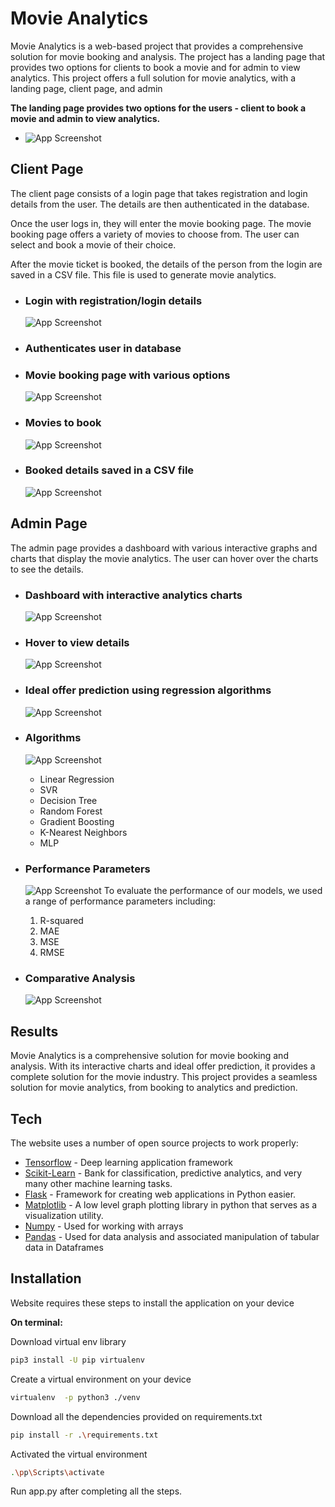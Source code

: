 # Movie Analytics
Movie Analytics is a web-based project that provides a comprehensive solution for movie booking and analysis. The project has a landing page that provides two options for clients to book a movie and for admin to view analytics.
This project offers a full solution for movie analytics, with a landing page, client page, and admin 

**The landing page provides two options for the users - client to book a movie and admin to view analytics.**
- ![App Screenshot](https://github.com/prathameshparit/Dummy-Storage/blob/44d007b4aded496edcb307e18c9be61ed6b25bbb/MA/Landing.png?raw=true)

## Client Page
The client page consists of a login page that takes registration and login details from the user. The details are then authenticated in the database.

Once the user logs in, they will enter the movie booking page. The movie booking page offers a variety of movies to choose from. The user can select and book a movie of their choice.

After the movie ticket is booked, the details of the person from the login are saved in a CSV file. This file is used to generate movie analytics.
- ### Login with registration/login details
    ![App Screenshot](https://github.com/prathameshparit/Dummy-Storage/blob/44d007b4aded496edcb307e18c9be61ed6b25bbb/MA/Login.png?raw=true)
- ### Authenticates user in database
- ### Movie booking page with various options
    ![App Screenshot](https://github.com/prathameshparit/Dummy-Storage/blob/44d007b4aded496edcb307e18c9be61ed6b25bbb/MA/Home.png?raw=true)
- ### Movies to book
    ![App Screenshot](https://github.com/prathameshparit/Dummy-Storage/blob/44d007b4aded496edcb307e18c9be61ed6b25bbb/MA/Movies.png?raw=true)
- ### Booked details saved in a CSV file
    ![App Screenshot](https://github.com/prathameshparit/Dummy-Storage/blob/44d007b4aded496edcb307e18c9be61ed6b25bbb/MA/Booked.png?raw=true)

## Admin Page
The admin page provides a dashboard with various interactive graphs and charts that display the movie analytics. The user can hover over the charts to see the details.
- ### Dashboard with interactive analytics charts
    ![App Screenshot](https://github.com/prathameshparit/Dummy-Storage/blob/44d007b4aded496edcb307e18c9be61ed6b25bbb/MA/Dashboard.png?raw=true)


- ### Hover to view details
    ![App Screenshot](https://github.com/prathameshparit/Dummy-Storage/blob/813d335ed2273efa798e11bdacf90ca01114a718/MA/Hover.png?raw=true)

- ### Ideal offer prediction using regression algorithms
    ![App Screenshot](https://github.com/prathameshparit/Dummy-Storage/blob/813d335ed2273efa798e11bdacf90ca01114a718/MA/Predict.png?raw=true)


- ### Algorithms
    ![App Screenshot](https://github.com/prathameshparit/Dummy-Storage/blob/44d007b4aded496edcb307e18c9be61ed6b25bbb/MA/Algos.png?raw=true)

    - Linear Regression
    - SVR
    - Decision Tree
    - Random Forest
    - Gradient Boosting
    - K-Nearest Neighbors
    - MLP

- ### Performance Parameters
    ![App Screenshot](https://github.com/prathameshparit/Dummy-Storage/blob/44d007b4aded496edcb307e18c9be61ed6b25bbb/MA/Metrics.png?raw=true)
    To evaluate the performance of our models, we used a range of performance parameters including:
    1. R-squared
    2. MAE
    3. MSE
    4. RMSE
- ### Comparative Analysis
    ![App Screenshot](https://github.com/prathameshparit/Dummy-Storage/blob/44d007b4aded496edcb307e18c9be61ed6b25bbb/MA/comparative.png?raw=true)




## Results
Movie Analytics is a comprehensive solution for movie booking and analysis. With its interactive charts and ideal offer prediction, it provides a complete solution for the movie industry.
This project provides a seamless solution for movie analytics, from booking to analytics and prediction.


## Tech

The website uses a number of open source projects to work properly:

- [Tensorflow] - Deep learning application framework
- [Scikit-Learn] - Bank for classification, predictive analytics, and very many other machine learning tasks.
- [Flask] - Framework for creating web applications in Python easier.
- [Matplotlib] - A low level graph plotting library in python that serves as a visualization utility.
- [Numpy] - Used for working with arrays
- [Pandas] - Used for data analysis and associated manipulation of tabular data in Dataframes


## Installation

Website requires these steps to install the application on your device


**On terminal:**

Download virtual env library
```sh
pip3 install -U pip virtualenv
```

Create a virtual environment on your device
```sh
virtualenv  -p python3 ./venv
```

Download all the dependencies provided on requirements.txt
```sh
pip install -r .\requirements.txt
```

Activated the virtual environment
```sh
.\pp\Scripts\activate
```

Run app.py after completing all the steps.





[//]: # (These are reference links used in the body of this note and get stripped out when the markdown processor does its job. There is no need to format nicely because it shouldn't be seen. Thanks SO - http://stackoverflow.com/questions/4823468/store-comments-in-markdown-syntax)


[Tensorflow]: <https://www.tensorflow.org/>
[Scikit-Learn]: <https://scikit-learn.org/stable/>
[Flask]: <https://flask.palletsprojects.com/en/2.1.x/>
[Matplotlib]: <https://matplotlib.org/>
[Numpy]: <https://numpy.org/>
[Pandas]: <https://pandas.pydata.org/>

